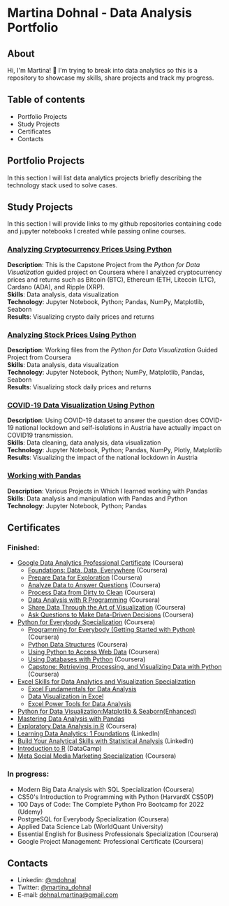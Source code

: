 # Martina Dohnal - Data Analysis Portfolio

## About

Hi, I'm Martina! 👋
I'm trying to break into data analytics so this is a repository to showcase my skills, share projects and track my progress.

## Table of contents
* Portfolio Projects
* Study Projects
* Certificates
* Contacts

## Portfolio Projects
In this section I will list data analytics projects briefly describing the technology stack used to solve cases.

## Study Projects
In this section I will provide links to my github repositories containing code and jupyter notebooks I created while passing online courses.

### [Analyzing Cryptocurrency Prices Using Python](https://github.com/MartinaDohnal/Various_Projects/tree/main/Cryptocurrency%20Prices)
**Description**: This is the Capstone Project from the <i>Python for Data Visualization</i> guided project on Coursera where I analyzed cryptocurrency prices and returns such as Bitcoin (BTC), Ethereum (ETH, Litecoin (LTC), Cardano (ADA), and Ripple (XRP).<br> 
**Skills**: Data analysis, data visualization<br> 
**Technology**: Jupyter Notebook, Python; Pandas, NumPy, Matplotlib, Seaborn<br> 
**Results**: Visualizing crypto daily prices and returns

### [Analyzing Stock Prices Using Python](https://github.com/MartinaDohnal/Various_Projects/tree/main/Stock%20Data)
**Description**: Working files from the <i>Python for Data Visualization</i> Guided Project from Coursera<br> 
**Skills**: Data analysis, data visualization<br> 
**Technology**: Jupyter Notebook, Python; NumPy, Matplotlib, Pandas, Seaborn<br> 
**Results**: Visualizing stock daily prices and returns

### [COVID-19 Data Visualization Using Python](https://github.com/MartinaDohnal/Various_Projects/tree/main/COVID-19)
**Description**: Using COVID-19 dataset to answer the question does COVID-19 national lockdown and self-isolations in Austria have actually impact on COVID19 transmission.<br> 
**Skills**: Data cleaning, data analysis, data visualization  <br> 
**Technology**: Jupyter Notebook, Python; Pandas, NumPy, Plotly, Matplotlib <br> 
**Results**: Visualizing the impact of the national lockdown in Austria  

### [Working with Pandas](https://github.com/MartinaDohnal/Various_Projects/tree/main/Pandas)
**Description**: Various Projects in Which I learned working with Pandas<br> 
**Skills**: Data analysis and manipulation with Pandas and Python  <br> 
**Technology**: Jupyter Notebook, Python; Pandas<br> 

## Certificates
### Finished:
* [Google Data Analytics Professional Certificate](https://www.coursera.org/account/accomplishments/specialization/certificate/5UQRJZLUAFUL) (Coursera)
  * [Foundations: Data, Data, Everywhere](https://1drv.ms/b/s!Aj0Pe7UARYAvgc094kBm1yJ-z7KMmw?e=7WZHxO) (Coursera)
  * [Prepare Data for Exploration](https://1drv.ms/b/s!Aj0Pe7UARYAvgc1HPxohvkgLA0Mh3w?e=86EcYh) (Coursera)
  * [Analyze Data to Answer Questions](https://1drv.ms/b/s!Aj0Pe7UARYAvgc1IYj9mEP_392v5DA?e=Fs3Bd1) (Coursera)
  * [Process Data from Dirty to Clean](https://1drv.ms/b/s!Aj0Pe7UARYAvgc084HyTMtXuNil9cQ?e=xVzkrP) (Coursera)
  * [Data Analysis with R Programming](https://1drv.ms/b/s!Aj0Pe7UARYAvgc1ChjxwMUMM16I2vg?e=YL5hUI) (Coursera)
  * [Share Data Through the Art of Visualization](https://1drv.ms/b/s!Aj0Pe7UARYAvgc1Ks19L13-berfEzA?e=kzMSSo) (Coursera)
  * [Ask Questions to Make Data-Driven Decisions](https://1drv.ms/b/s!Aj0Pe7UARYAvgc1FUrm8_9RavMiL3g?e=wJ5c3v) (Coursera)
* [Python for Everybody Specialization](https://1drv.ms/b/s!Aj0Pe7UARYAvgfIsR3c6sLhS78SKZw?e=R9crfB) (Coursera)
  * [Programming for Everybody (Getting Started with Python)](https://1drv.ms/b/s!Aj0Pe7UARYAvgc1Erj8wd8rs9wljzA?e=BQQ4vc) (Coursera)
  * [Python Data Structures](https://1drv.ms/b/s!Aj0Pe7UARYAvgc1LcXq7BiSZ465PKw?e=2upSMc) (Coursera)
  * [Using Python to Access Web Data](https://1drv.ms/b/s!Aj0Pe7UARYAvge8PH7q3hPDW7nNkGA?e=YCMPA2) (Coursera)
  * [Using Databases with Python](https://1drv.ms/b/s!Aj0Pe7UARYAvgfItGyWQ695mexMIMg?e=WDBDgr) (Coursera)
  * [Capstone: Retrieving, Processing, and Visualizing Data with Python](https://1drv.ms/b/s!Aj0Pe7UARYAvgfIxyd8kKx3pXitSoA?e=g1SBHO) (Coursera)
* [Excel Skills for Data Analytics and Visualization Specialization](https://1drv.ms/b/s!Aj0Pe7UARYAvgfskG8SX4ZURtd2bhg?e=a8bkPv)
  * [Excel Fundamentals for Data Analysis](https://1drv.ms/b/s!Aj0Pe7UARYAvgfc3o6alLLt7pI3Z6w?e=oBsU7J)
  * [Data Visualization in Excel](https://1drv.ms/b/s!Aj0Pe7UARYAvgflVOGA7T1z6lDojOA?e=EWoScI)
  * [Excel Power Tools for Data Analysis](https://1drv.ms/b/s!Aj0Pe7UARYAvgfsnHZ0jWmkRZu5--Q?e=c2enIP)
* [Python for Data Visualization:Matplotlib & Seaborn(Enhanced)](https://1drv.ms/b/s!Aj0Pe7UARYAvgftZwDkirG4plYRBZg?e=8JiV0c)
* [Mastering Data Analysis with Pandas](https://1drv.ms/b/s!Aj0Pe7UARYAvgfxSmZJekUtZedyoiQ?e=ImUGkJ)
* [Exploratory Data Analysis in R](https://1drv.ms/b/s!Aj0Pe7UARYAvgc1QnXWb2gjBFdNt3Q?e=el8jsT) (Coursera)
* [Learning Data Analytics: 1 Foundations](https://1drv.ms/b/s!Aj0Pe7UARYAvgc1V-rqBkVuLY876oA?e=OE45f0) (LinkedIn)
* [Build Your Analytical Skills with Statistical Analysis](https://www.linkedin.com/learning/paths/build-your-analytical-skills-with-statistical-analysis) (LinkedIn)
* [Introduction to R](https://1drv.ms/b/s!Aj0Pe7UARYAvgc07JGTYtEm7N6aBsQ?e=YTs4Eu) (DataCamp)
* [Meta Social Media Marketing Specialization](https://1drv.ms/b/s!Aj0Pe7UARYAvgc0_G9rpN5_7DljUJg?e=6WI4Vn) (Coursera)
### In progress: 
* Modern Big Data Analysis with SQL Specialization (Coursera)
* CS50's Introduction to Programming with Python (HarvardX CS50P)
* 100 Days of Code: The Complete Python Pro Bootcamp for 2022 (Udemy)
* PostgreSQL for Everybody Specialization (Coursera)
* Applied Data Science Lab (WorldQuant University)
* Essential English for Business Professionals Specialization (Coursera)
* Google Project Management: Professional Certificate (Coursera)

## Contacts
* Linkedin: [@mdohnal](https://www.linkedin.com/in/mdohnal/)
* Twitter: [@martina_dohnal](https://twitter.com/dohnalica)
* E-mail: dohnal.martina@gmail.com
